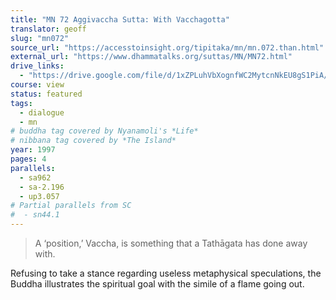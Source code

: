 ```yaml
---
title: "MN 72 Aggivaccha Sutta: With Vacchagotta"
translator: geoff
slug: "mn072"
source_url: "https://accesstoinsight.org/tipitaka/mn/mn.072.than.html"
external_url: "https://www.dhammatalks.org/suttas/MN/MN72.html"
drive_links:
  - "https://drive.google.com/file/d/1xZPLuhVbXognfWC2MytcnNkEU8gS1PiA/view?usp=drivesdk"
course: view
status: featured
tags:
  - dialogue
  - mn
# buddha tag covered by Nyanamoli's *Life*
# nibbana tag covered by *The Island*
year: 1997
pages: 4
parallels:
  - sa962
  - sa-2.196
  - up3.057
# Partial parallels from SC
#  - sn44.1
---
```


> A ‘position,’ Vaccha, is something that a Tathāgata has done away with.

Refusing to take a stance regarding useless metaphysical speculations, the Buddha illustrates the spiritual goal with the simile of a flame going out.
